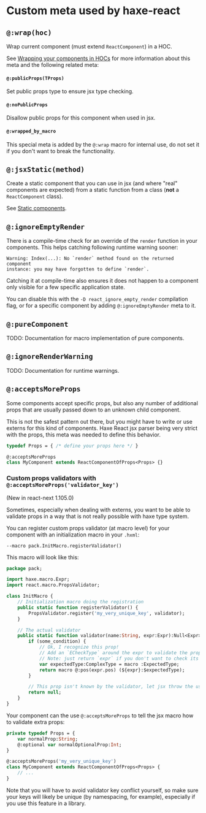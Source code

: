 # Custom meta used by haxe-react

## `@:wrap(hoc)`

Wrap current component (must extend `ReactComponent`) in a HOC.

See [Wrapping your components in HOCs](./wrapping-with-hoc.md) for more
information about this meta and the following related meta:

#### `@:publicProps(TProps)`

Set public props type to ensure jsx type checking.

#### `@:noPublicProps`

Disallow public props for this component when used in jsx.

#### `@:wrapped_by_macro`

This special meta is added by the `@:wrap` macro for internal use, do not set it
if you don't want to break the functionality.

## `@:jsxStatic(method)`

Create a static component that you can use in jsx (and where "real" components
are expected) from a static function from a class (**not** a `ReactComponent`
class).

See [Static components](./static-components.md).

## `@:ignoreEmptyRender`

There is a compile-time check for an override of the `render` function in your
components. This helps catching following runtime warning sooner:

	Warning: Index(...): No `render` method found on the returned component
	instance: you may have forgotten to define `render`.

Catching it at compile-time also ensures it does not happen to a component only
visible for a few specific application state.

You can disable this with the `-D react_ignore_empty_render` compilation flag,
or for a specific component by adding `@:ignoreEmptyRender` meta to it.

## `@:pureComponent`

TODO: Documentation for macro implementation of pure components.

## `@:ignoreRenderWarning`

TODO: Documentation for runtime warnings.

## `@:acceptsMoreProps`

Some components accept specific props, but also any number of additional props
that are usually passed down to an unknown child component.

This is not the safest pattern out there, but you might have to write or use
externs for this kind of components. Haxe React jsx parser being very strict
with the props, this meta was needed to define this behavior.

```haxe
typedef Props = { /* define your props here */ }

@:acceptsMoreProps
class MyComponent extends ReactComponentOfProps<Props> {}
```

### Custom props validators with `@:acceptsMoreProps('validator_key')`

(New in react-next 1.105.0)

Sometimes, especially when dealing with externs, you want to be able to validate
props in a way that is not really possible with haxe type system.

You can register custom props validator (at macro level) for your component with
an initialization macro in your `.hxml`:

```
--macro pack.InitMacro.registerValidator()
```

This macro will look like this:

```haxe
package pack;

import haxe.macro.Expr;
import react.macro.PropsValidator;

class InitMacro {
	// Initialization macro doing the registration
	public static function registerValidator() {
		PropsValidator.register('my_very_unique_key', validator);
	}

	// The actual validator
	public static function validator(name:String, expr:Expr):Null<Expr> {
		if (some_condition) {
			// Ok, I recognize this prop!
			// Add an `ECheckType` around the expr to validate the props typing
			// Note: just return `expr` if you don't want to check its type
			var expectedType:ComplexType = macro :ExpectedType;
			return macro @:pos(expr.pos) (${expr}:$expectedType);
		}

		// This prop isn't known by the validator, let jsx throw the usual error
		return null;
	}
}
```

Your component can the use `@:acceptsMoreProps` to tell the jsx macro how to
validate extra props:

```haxe
private typedef Props = {
	var normalProp:String;
	@:optional var normalOptionalProp:Int;
}

@:acceptsMoreProps('my_very_unique_key')
class MyComponent extends ReactComponentOfProps<Props> {
	// ...
}
```

Note that you will have to avoid validator key conflict yourself, so make sure
your keys will likely be unique (by namespacing, for example), especially if you
use this feature in a library.
